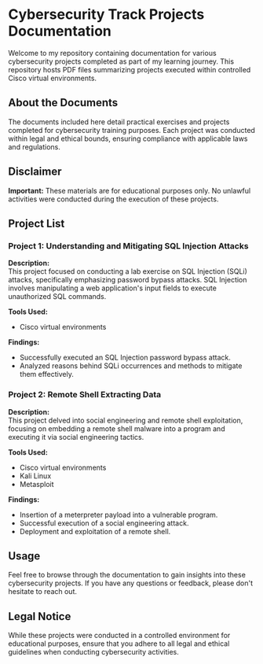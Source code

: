 # Cybersecurity Track Projects Documentation

Welcome to my repository containing documentation for various cybersecurity projects completed as part of my learning journey. This repository hosts PDF files summarizing projects executed within controlled Cisco virtual environments.

## About the Documents

The documents included here detail practical exercises and projects completed for cybersecurity training purposes. Each project was conducted within legal and ethical bounds, ensuring compliance with applicable laws and regulations.

## Disclaimer

**Important:** These materials are for educational purposes only. No unlawful activities were conducted during the execution of these projects.

## Project List

### Project 1: Understanding and Mitigating SQL Injection Attacks

**Description:**  
This project focused on conducting a lab exercise on SQL Injection (SQLi) attacks, specifically emphasizing password bypass attacks. SQL Injection involves manipulating a web application's input fields to execute unauthorized SQL commands.

**Tools Used:**  
- Cisco virtual environments

**Findings:**  
- Successfully executed an SQL Injection password bypass attack.
- Analyzed reasons behind SQLi occurrences and methods to mitigate them effectively.

### Project 2: Remote Shell Extracting Data

**Description:**  
This project delved into social engineering and remote shell exploitation, focusing on embedding a remote shell malware into a program and executing it via social engineering tactics.

**Tools Used:**  
- Cisco virtual environments
- Kali Linux
- Metasploit

**Findings:**  
- Insertion of a meterpreter payload into a vulnerable program.
- Successful execution of a social engineering attack.
- Deployment and exploitation of a remote shell.

## Usage

Feel free to browse through the documentation to gain insights into these cybersecurity projects. If you have any questions or feedback, please don't hesitate to reach out.

## Legal Notice

While these projects were conducted in a controlled environment for educational purposes, ensure that you adhere to all legal and ethical guidelines when conducting cybersecurity activities.
